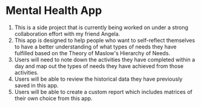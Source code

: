 # Mental Health App

1. This is a side project that is currently being worked on under a strong collaboration effort with my friend Angela. 
2. This app is designed to help people who want to self-reflect themselves to have a better understanding of what types of needs they have fulfilled based 
on the Theory of Maslow's Hierarchy of Needs.
3. Users will need to note down the activities they have completed within a day and map out the types of needs they have achieved from those activities. 
4. Users will be able to review the historical data they have previously saved in this app.
5. Users will be able to create a custom report which includes matrices of their own choice from this app. 
